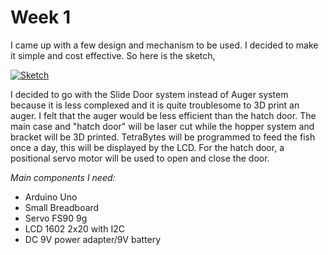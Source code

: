 # Week 1

I came up with a few design and mechanism to be used. I decided to make it simple and cost effective.
So here is the sketch,

<a href="images/FinalProject/Sketch.jpg"><img src="/EP1000/images/FinalProject/Sketch.jpg" alt="Sketch"></a>

I decided to go with the Slide Door system instead of Auger system because it is less complexed and it is quite troublesome to 3D print an auger. I felt that the auger would be less efficient than the hatch door. The main case and "hatch door" will be laser cut while the hopper system and bracket will be 3D printed. TetraBytes will be programmed to feed the fish once a day, this will be displayed by the LCD. For the hatch door, a positional servo motor will be used to open and close the door.

*Main components I need:*
- Arduino Uno
- Small Breadboard
- Servo FS90 9g
- LCD 1602 2x20 with I2C
- DC 9V power adapter/9V battery
